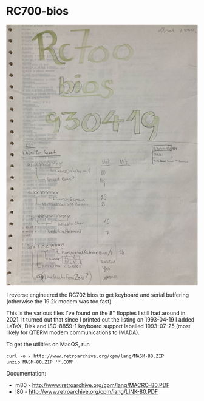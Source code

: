 # RC700-bios

![front of old print](IMG_9878.jpeg)

I reverse engineered the RC702 bios to get keyboard and serial
buffering (otherwise the 19.2k modem was too fast).

This is the various files I've found on the 8" floppies I still had
around in 2021. It turned out that since I printed out the listing on
1993-04-19 I added LaTeX, Disk and ISO-8859-1 keyboard support
labelled 1993-07-25 (most likely for QTERM modem communications to
IMADA).

To get the utilities on MacOS, run

    curl -o - http://www.retroarchive.org/cpm/lang/MASM-80.ZIP 
    unzip MASM-80.ZIP '*.COM'

Documentation:

* m80 - http://www.retroarchive.org/cpm/lang/MACRO-80.PDF
* l80 - http://www.retroarchive.org/cpm/lang/LINK-80.PDF

